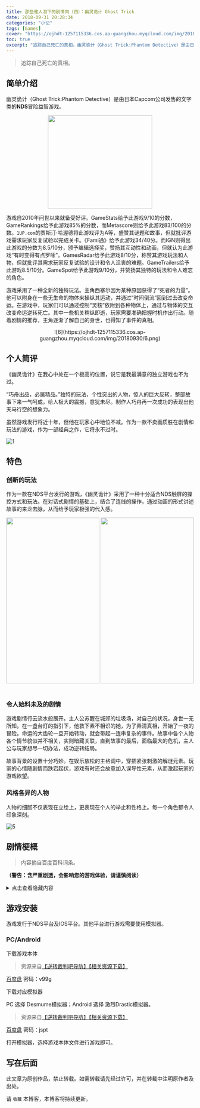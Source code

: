 ```yaml
---
title: 那些催人泪下的剧情向（四）：幽灵诡计 Ghost Trick
date: 2018-09-31 20:28:34
categories: "小记"
tags: [Games]
cover: "https://ojhdt-1257115336.cos.ap-guangzhou.myqcloud.com/img/20180930/4.png"
toc: true
excerpt: "追踪自己死亡的真相。幽灵诡计（Ghost Trick:Phantom Detective）是由日本Capcom公司发售的文字类的NDS冒险益智游戏。游戏自2010年问世以来就备受好评。"
---
```

>追踪自己死亡的真相。

## 简单介绍
幽灵诡计（Ghost Trick:Phantom Detective）是由日本Capcom公司发售的文字类的**NDS**冒险益智游戏。

<div align=center>
<img src="https://ojhdt-1257115336.cos.ap-guangzhou.myqcloud.com/img/20180930/2.png" width="280" height="250" />
</div>

游戏自2010年问世以来就备受好评。GameStats给予此游戏9/10的分数，GameRankings给予此游戏85%的分数，而Metascore则给予此游戏83/100的分数。`1UP.com`的贾斯汀·哈渥德将此游戏评为A等，盛赞其谜题和故事，但就批评游戏需求玩家反复试验以完成关卡。《Fami通》给予此游戏34/40分。而IGN则得出此游戏的分数为8.5/10分，颁予编辑选择奖，赞扬其互动性和动画，但就认为此游戏“有时变得有点罗嗦”。GamesRadar给予此游戏8/10分，称赞其游戏玩法和人物，但就批评其需求玩家反复试验的设计和令人沮丧的难题。GameTrailers给予此游戏8.5/10分。GameSpot给予此游戏9/10分，并赞扬其独特的玩法和令人难忘的角色。

游戏采用了一种全新的独特玩法。主角西塞尔因为某种原因获得了“死者的力量”。他可以附身在一些无生命的物体来操纵其运动，并通过“时间倒流”回到过去改变命运。在游戏中，玩家们可以通过控制“灵核”依附到各种物体上，通过与物体的交互改变命运逆转死亡。其中一些机关稍纵即逝，玩家需要准确把握时机作出行动。随着剧情的推荐，主角逐渐了解自己的身世，也得知了事件的真相。

<div align=center>
![6](https://ojhdt-1257115336.cos.ap-guangzhou.myqcloud.com/img/20180930/6.png)
</div>

## 个人简评

《幽灵诡计》在我心中处在一个极高的位置，说它是我最满意的独立游戏也不为过。

“巧舟出品，必属精品。”独特的玩法，个性突出的人物，惊人的巨大反转，整部故事下来一气呵成，给人极大的震撼，意犹未尽。制作人巧舟再一次成功的表现出他天马行空的想象力。

虽然游戏发行将近十年，但他在玩家心中地位不减。作为一款不卖画质胜在剧情和玩法的游戏，作为一部经典之作，它将永不过时。

![1](https://ojhdt-1257115336.cos.ap-guangzhou.myqcloud.com/img/20180930/1.png)

## 特色

### 创新的玩法

作为一款在NDS平台发行的游戏，《幽灵诡计》采用了一种十分适合NDS触屏的操控方式和玩法。在对话式剧情的基础上，结合了连线的操作，通过动画的形式讲述故事的来龙去脉，从而给予玩家极强的代入感。

<div align=center>
<img src="https://ojhdt-1257115336.cos.ap-guangzhou.myqcloud.com/img/20180930/0.png" width="250" height="444" /> <img src="https://ojhdt-1257115336.cos.ap-guangzhou.myqcloud.com/img/20180930/3.png" width="250" height="444" />
</div>

<br>

### 令人始料未及的剧情

游戏剧情行云流水般展开。主人公苏醒在城郊的垃圾场，对自己的状况，身世一无所知。在一盏台灯的指引下，他救下素不相识的她，为了弄清真相，开始了一夜的冒险。命运的大齿轮一旦开始转动，就会带起一连串复杂的事件。故事中各个人物各个情节貌似并不相关，实则暗藏关联，直到故事的最后，面临最大的危机，主人公与玩家想尽一切办法，成功逆转结局。

故事背景的设置十分巧妙。在娱乐放松的主格调中，穿插紧张刺激的解谜元素。玩家的心情随剧情而跌宕起伏，游戏有时还会故意加入误导性元素，从而激起玩家的游戏欲望。

### 风格各异的人物

人物的细腻不仅表现在立绘上，更表现在个人的举止和性格上。每一个角色都令人印象深刻。

![5](https://ojhdt-1257115336.cos.ap-guangzhou.myqcloud.com/img/20180930/5.png)

## 剧情梗概
>内容摘自百度百科词条。

**（警告：含严重剧透，会影响您的游戏体验，请谨慎阅读）**

<details><summary>点击查看隐藏内容</summary>

<h3>故事第一次发生</h3>

<h4>10年前</h4>

　　作为国家安全主程序的程序员——尤米尔因为被怀疑泄露国家机密，被卡巴尼拉盘问；但，年轻的警察把自己的枪遗留在审问室中，让尤米尔有机会逃离警局。

　　尤米尔一路逃跑，但很快被卡巴尼拉的朋友——乔多在公园追上。

　　尤米尔被追上，情急之下抓起一边在玩耍的年幼的凛音作为人质，与乔多双枪互指。

　　正在乔多准备射击的时刻，神奇陨石“阿斯塔尔”从天而降，其碎片命中了尤米尔；让尤米尔获得了“死者力量”（不死）。

　　尤米尔的灵魂被路过的黑色幼猫所带走，凛音认为是乔多救了自己，立志要成为刑警。

　　经过漫长的时间，尤米尔灵魂记忆恢复，将自己的身体取了回来，但发现自己的未婚妻（西塞尔）留下了“我去找尤米尔了”的遗言后自杀……

　　尸体的失踪让负责的老法医（与鸟为伴的老人）辞职，专门研究陨石。

　　因为自己变得无法真正的活，也无法真正的死亡；尤米尔精神开始扭曲（也就是我们说的黑化），决定向那些对他造成伤害的人进行复仇。

　　同时，国家开始对神奇陨石的调查，并开始对“阿斯塔尔”的暗中抢夺。

<h4>5年前</h4>

　　尤米尔来到乔多的家，在他女儿佳诺为母亲阿尔玛做的生日聚会的机关上动了手脚，杀死了她。

　　乔多为了保护自己的女儿，自己承认杀死了自己的妻子，被扔入班房。

　　尤米尔使用死者力量分别让法务大臣签下处刑乔多的判决书，让摇滚歌手唱出国家机密等……

<h4>今夜</h4>

　　尤米尔与大海彼岸的国家勾结，约出凛音；并在监控摄像头前使用死者力量控制她射击（开了两枪，第一枪被干扰没有击中，但杀死了皮箱中的黑猫，并因为尤米尔体内陨石碎片的关系产生了死者力量）“杀死”了自己。

　　凛音被之后尤米尔带来的杀手所杀。

　　尤米尔通过死者力量依附在自己带来的黑猫上离开现场。

　　垃圾场管理员（老法医）将尤米尔的躯体回收。

　　尤米尔取回自己的身体并杀死了老法医和卡巴尼拉，之后来到凛音的房间杀死了佳诺和小狗导弹。

　　<h3>故事第二次发生</h3>

　　尤米尔杀死导弹的时候，小狗离他体内的陨石碎片很近，被辐射到，产生了死者力量。

　　但其虽然拥有回到死前4分钟的能力，但不具备“动作”的能力。（只有交换相同形状的物体的能力。）

　　知道自己无法拯救主人的小狗灵魂回到黑猫死前的4分钟并开始等待黑猫（游戏真正主角）的灵魂。

　　当小狗告诉黑猫事情原委的时候，黑猫没有答应并且立刻离开了。

　　自己主人的死循环开始。

　　不甘心的小狗一下使用能力回到了尤米尔死前4分钟，也就是10年前的世界，开始静等当晚重现……

　　<h3>故事第三次发生</h3>

<h4>今夜</h4>

　　西塞尔成为幽灵后，被电灯（化名“库纽利”的导弹）所召唤，并且拯救了凛音。

　　由于忘了自己是谁，为什么到此，为什么会被杀死；决心在黎明前解决一切谜团。

　　凛音“杀死“尤米尔的一幕被卡巴尼拉在录像中看到，并准备将其拘留。

　　凛音通过升降机逃到了垃圾场管理室的地下室，并和西塞尔发现了杀人机关的屋子。（卡巴尼拉拜托老法医所作，并且进行调查。）

　　凛音通过下水道逃跑，并联系佳诺，让其带着从乔多那里得到的八音盒去餐馆见面。

　　佳诺在前去餐馆的途中经过公园，追随的小狗导弹被诱拐犯撞死。

　　佳诺被诱拐，之前把八音盒藏了起来（被住在公园的奇怪男人拣到）；诱拐犯将佳诺塞进红色箱子应错阳差的到了约定的餐厅。

　　凛音在公园得到八音盒，交给越狱半成功的乔多。用其作为例证，暂时让乔多自由。

　　尤米尔使用死者力量杀死卡巴尼拉和老法医，但都被西塞尔暗中救下。

　　凛音和乔多调查并潜入了外国潜水艇。

　　尤米尔体内的陨石碎片被抢，外国间谍逃离前射出鱼雷将潜艇弄沉。

　　西塞尔和导弹千方百计欲拯救凛音和佳诺，但无奈被困在深海，求生无路。

　　凛音此时体会到了绝望的感觉，并了解了失去一切的尤米尔的灵魂这10年的心情。

　　尤米尔的复仇心理动摇，开始审视自己。

　　西塞尔试图找乔多一起来拯救凛音，但到达后发现无法成功。

　　乔多认为如果要改变现状，就要回到事情的原点：10年前。

<h4>10年前</h4>

　　由于尤米尔没有回到死前4分钟的能力，他借助着西塞尔的力量一同回到了这里。

　　西塞尔和导弹终于将陨石的坠落轨道改变，但击中了乔多的腿并将乔多腿旁年幼的西塞尔击死。

　　在疼痛中，乔多本能的按下扳机。

　　导弹能力发动，将子弹和凛音带来的红薯相换。

　　受到快速红薯攻击的尤米尔向后撞在了弯曲的灯柱上。

　　但凛音头上的巨石立刻就要滑落。

　　尤米尔的灵魂挺身而出，回到自己原来的身体，将凛音推出，自己被压在巨石下。

　　所幸，尤米尔没有因此丧命（但等待他的是10年的监禁）。

　　凛音立志成为刑警，发现被陨石碎片击死躺在一边的黑猫西塞尔，最后黑猫被乔多收养。

<h4>今夜</h4>

　　10年后的导弹的灵魂告诉了西塞尔所有的真相。

　　佳诺和其母亲一起庆祝凛音成为刑警，乔多也随后到场。

　　西塞尔被乔多一家收养，并没有长大（因为陨石的缘故），而导弹随着卡巴尼拉的一同赴宴。（其实凛音拜托它看家。）

　　尤米尔在监狱最后的日子画出了自己曾经的伙伴黑猫西塞尔，最后刑满释放和未婚妻恩爱如初。

　　事情似乎这么圆满解决了。
</details>

## 游戏安装
游戏发行于NDS平台及IOS平台。其他平台进行游戏需要使用模拟器。

### PC/Android

下载游戏本体 

>资源来自[【逆转裁判吧导肮】【相关资源下载】](https://tieba.baidu.com/p/4411500918)

[百度盘](https://pan.baidu.com/s/1qZNdCza) 密码：v99g

下载对应模拟器

PC 选择 Desmume模拟器；Android 选择 激烈Drastic模拟器。

>资源来自[【逆转裁判吧导肮】【相关资源下载】](https://tieba.baidu.com/p/4411500918)

[百度盘](https://pan.baidu.com/s/1o7Ju8D8) 密码：jspt

打开模拟器，选择游戏本体文件进行游戏即可。

## 写在后面
此文章为原创作品，禁止转载。如需转载请先经过许可，并在转载中注明原作者及出处。

请 `收藏` 本博客，本博客将持续更新。
